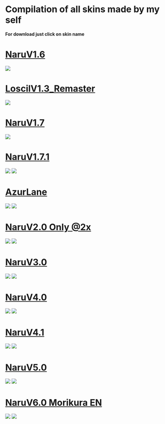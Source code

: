 # Compilation of all skins made by my self


**For download just click on skin name**


# [NaruV1.6](https://naru.s-ul.eu/Y16IQKY0)
![](https://pp.userapi.com/c837223/v837223994/7934b/KPg2-M5NFWk.jpg)

# [LoscilV1.3_Remaster](https://www.dropbox.com/s/ld8aipepjrm1kk8/Loscil%20V1.3_Remaster.osk?dl=0)
![](https://pp.userapi.com/c837223/v837223994/79341/6_zsm_2PMZw.jpg)

# [NaruV1.7](https://naru.s-ul.eu/Sffjf7zA)
![](https://pp.userapi.com/c840432/v840432997/369c4/eKY5Jdjzs8k.jpg)

# [NaruV1.7.1](https://naru.s-ul.eu/6LTFgOE8)
![](https://pp.userapi.com/c841023/v841023773/60d18/qIYlW3xmgDM.jpg)
![](https://pp.userapi.com/c840432/v840432997/369c4/eKY5Jdjzs8k.jpg)

# [AzurLane](https://ujico.s-ul.eu/t6Lpk7eP)
![](https://ujico.s-ul.eu/1Esx0W7M)
![](https://ujico.s-ul.eu/mxufQ0ik)

# [NaruV2.0 Only @2x](https://ujico.s-ul.eu/BVujIqzW)
![](https://ujico.s-ul.eu/0VtBmArC)
![](https://ujico.s-ul.eu/GhvkYuvE)

# [NaruV3.0](http://www.mediafire.com/file/ib7o9w70ze5tvay/-_%2523_NaruV3.0.osk/file)
![](https://pp.userapi.com/c849020/v849020438/c328b/arYonejvM8I.jpg)
![](https://pp.userapi.com/c849020/v849020438/c32a9/FxHoF08buaM.jpg)


# [NaruV4.0](http://www.mediafire.com/file/kcavsi5gj0y7qjl/-+%23+NaruV4.0.osk)
![](https://i.imgur.com/3lhOYrB.png)
![](https://i.imgur.com/axItEHh.png)


# [NaruV4.1](https://mega.nz/#!SxlkSQKD!mhLqEMtfDGyYlACkDzNNlhXb5gL_emYEFvhQGuka6CI)
![](https://i.imgur.com/cPIbR1k.png)
![](https://i.imgur.com/0W2LdCu.jpg)


# [NaruV5.0](https://www.mediafire.com/file/3opiz24wj9aiqab/-_%23_NaruV5.osk/file)
![](https://sun9-70.userapi.com/c206824/v206824753/791ac/sns6wTF5lTE.jpg)
![](https://sun9-49.userapi.com/c206824/v206824753/791de/y_-q8Ue7nZY.jpg)

# [NaruV6.0 Morikura EN](https://drive.google.com/file/d/17lE5woBg0eOPy1Swy0Rro8Swz18tc3Zb/view)
![](https://i.imgur.com/qCKciiT.png)
![](https://i.imgur.com/s7WkIKr.jpg)

